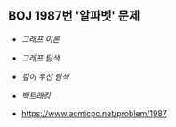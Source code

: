 ## BOJ 1987번 '알파벳' 문제 

* _그래프 이론_
* _그래프 탐색_
* _깊이 우선 탐색_
* _백트래킹_

* https://www.acmicpc.net/problem/1987
